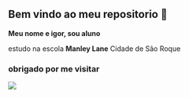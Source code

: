 ## Bem vindo ao meu repositorio 💙

**Meu nome e igor, sou aluno**

estudo na escola **Manley Lane**
Cidade de São Roque

### obrigado por me visitar ###

![](https://media1.tenor.com/m/fIimi9uEIwQAAAAC/roman.gif)
